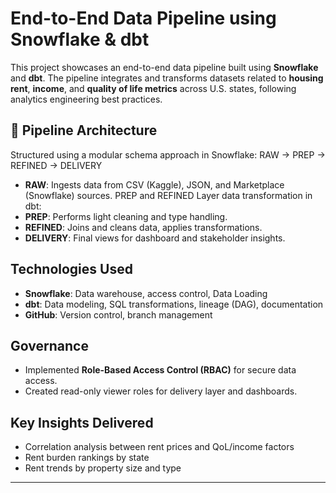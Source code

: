 # End-to-End Data Pipeline using Snowflake & dbt

This project showcases an end-to-end data pipeline built using **Snowflake** and **dbt**.
The pipeline integrates and transforms datasets related to **housing rent**, **income**, and **quality of life metrics** across U.S. states, following analytics engineering best practices.

## 🔧 Pipeline Architecture

Structured using a modular schema approach in Snowflake:
RAW → PREP → REFINED → DELIVERY

- **RAW**: Ingests data from CSV (Kaggle), JSON, and Marketplace (Snowflake) sources.
PREP and REFINED Layer data transformation in dbt:
- **PREP**: Performs light cleaning and type handling.
- **REFINED**: Joins and cleans data, applies transformations.
- **DELIVERY**: Final views for dashboard and stakeholder insights.

## Technologies Used

- **Snowflake**: Data warehouse, access control, Data Loading
- **dbt**: Data modeling, SQL transformations, lineage (DAG), documentation
- **GitHub**: Version control, branch management

## Governance

- Implemented **Role-Based Access Control (RBAC)** for secure data access.
- Created read-only viewer roles for delivery layer and dashboards.

## Key Insights Delivered

- Correlation analysis between rent prices and QoL/income factors
- Rent burden rankings by state
- Rent trends by property size and type

---
